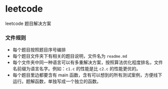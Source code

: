 # leetcode

leetcode 题目解决方案

### 文件规则

- 每个题目按照题目序号编排
- 每个题目文件夹下有相关的题目说明，文件名为 `readme.md`
- 每个文件夹中同一种语言可以有多重解决方案，按照算法优化程度排名，文件名前缀为语言名字。例如：`c1.c` 的性能是比 `c2.c` 的性能更优的。
- 每个题目里边都要含有 main 函数，含有可以想到的所有测试案例，方便线下运行。题解函数，单独写成一个独立的函数。
